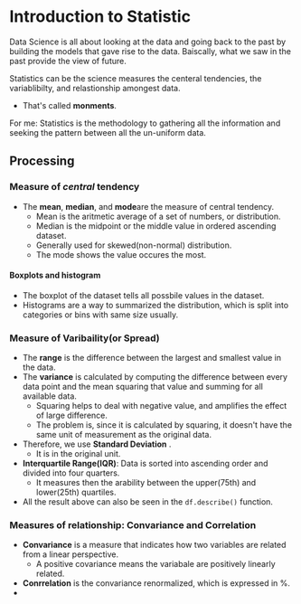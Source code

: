 # Introduction to Statistic

Data Science is all about looking at the data and going back to the past by building the models that gave rise to the data.
Baiscally, what we saw in the past provide the view of future. 

Statistics can be the science measures the centeral tendencies, the variablibilty, and relastionship amongest data.
  - That's called **monments**. 

For me: Statistics is the methodology to gathering all the information and seeking the pattern between all the un-uniform data. 

## Processing
### Measure of *central* tendency
- The **mean**, **median**, and **mode**are the measure of central tendency.
  -  Mean is the aritmetic average of a set of numbers, or distribution.
  -  Median is the midpoint or the middle value in ordered ascending dataset.
    - Generally used for skewed(non-normal) distribution.
  - The mode shows the value occures the most.

#### Boxplots and histogram
- The boxplot of the dataset tells all possbile values in the dataset.
- Histograms are a way to summarized the distribution, which is split into categories or bins with same size usually.

### Measure of Varibaility(or Spread)
- The **range** is the difference between the largest and smallest value in the data.
- The **variance** is calculated by computing the difference between every data point and the mean squaring that value and summing for all available data.
  - Squaring helps to deal with negative value, and amplifies the effect of large difference. 
  - The problem is, since it is calculated by squaring, it doesn't have the same unit of measurement as the original data.
- Therefore, we use **Standard Deviation** .
  - It is in the original unit.
- **Interquartile Range(IQR)**: Data is sorted into ascending order and divided into four quarters.
  - It measures then the arability between the upper(75th) and lower(25th) quartiles.  
- All the result above can also be seen in the `df.describe()` function.
  
### Measures of relationship: Convariance and Correlation
- **Convariance** is a measure that indicates how two variables are related from a linear perspective. 
  - A positive covariance means the variabale are positively linearly related.
- **Conrrelation** is the convariance renormalized, which is expressed in %. 
- 